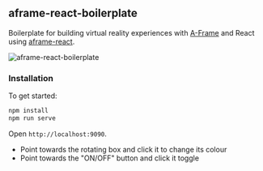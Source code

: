 ## aframe-react-boilerplate

Boilerplate for building virtual reality experiences with
[A-Frame](https://aframe.io) and React using
[aframe-react](https://github.com/ngokevin/aframe-react).

![aframe-react-boilerplate](https://cloud.githubusercontent.com/assets/674727/19344103/ccfb503a-90ed-11e6-9147-fef00fb4a342.gif)

### Installation

To get started:

```bash
npm install
npm run serve
```

Open `http://localhost:9090`.

* Point towards the rotating box and click it to change its colour
* Point towards the "ON/OFF" button and click it toggle
